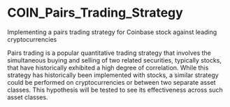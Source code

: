 # COIN_Pairs_Trading_Strategy

Implementing a pairs trading strategy for Coinbase stock against leading cryptocurrencies

Pairs trading is a popular quantitative trading strategy that involves the simultaneous buying and selling of two related securities, typically stocks, that have historically exhibited a high degree of correlation. While this strategy has historically been implemented with stocks, a similar strategy could be performed on cryptocurrencies or between two separate asset classes. This hypothesis will be tested to see its effectiveness across such asset classes.
